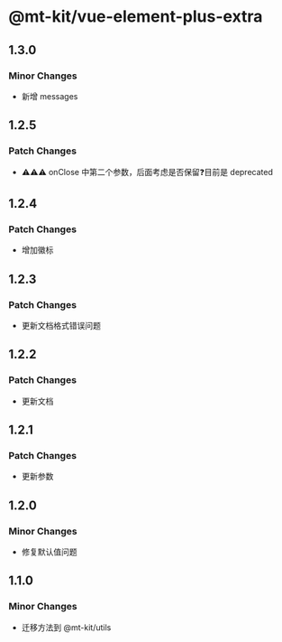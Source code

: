 # @mt-kit/vue-element-plus-extra

## 1.3.0

### Minor Changes

- 新增 messages

## 1.2.5

### Patch Changes

- ⚠️⚠️⚠️ onClose 中第二个参数，后面考虑是否保留❓目前是 deprecated

## 1.2.4

### Patch Changes

- 增加徽标

## 1.2.3

### Patch Changes

- 更新文档格式错误问题

## 1.2.2

### Patch Changes

- 更新文档

## 1.2.1

### Patch Changes

- 更新参数

## 1.2.0

### Minor Changes

- 修复默认值问题

## 1.1.0

### Minor Changes

- 迁移方法到 @mt-kit/utils
